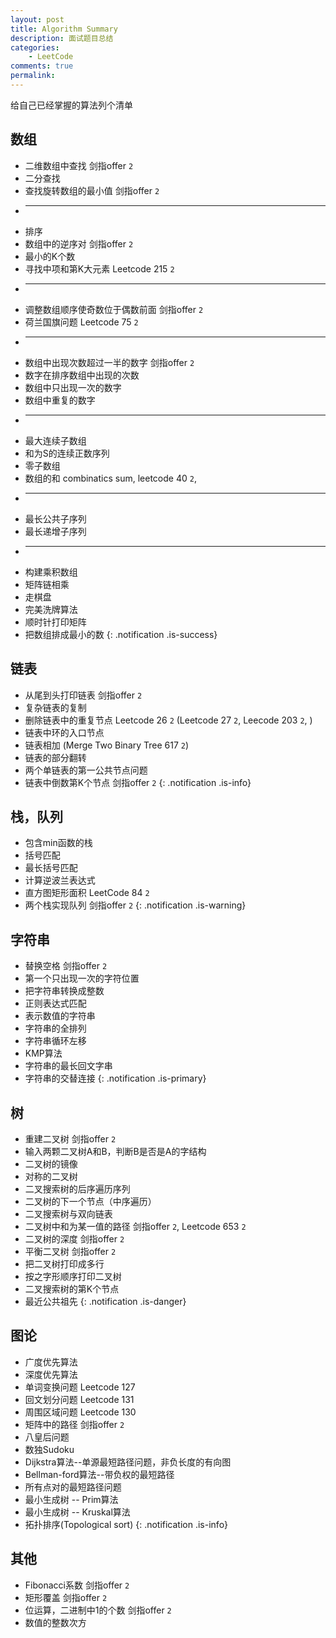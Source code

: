 ```yaml
---
layout: post
title: Algorithm Summary
description: 面试题目总结
categories:
    - LeetCode
comments: true
permalink: 
---
```

给自己已经掌握的算法列个清单

## 数组
  *  二维数组中查找 剑指offer `2`
  *  二分查找
  *  查找旋转数组的最小值 剑指offer `2`
  *  ---
  *  排序
  *  数组中的逆序对  剑指offer `2`
  *  最小的K个数
  *  寻找中项和第K大元素 Leetcode 215 `2`
  *	 ---
  *  调整数组顺序使奇数位于偶数前面  剑指offer `2`
  *  荷兰国旗问题 Leetcode 75 `2`
  *  ---
  *  数组中出现次数超过一半的数字  剑指offer `2`
  *  数字在排序数组中出现的次数
  *  数组中只出现一次的数字
  *  数组中重复的数字
  *  ---
  *  最大连续子数组
  *  和为S的连续正数序列
  *  零子数组
  *  数组的和 combinatics sum, leetcode 40 `2`,
  *  ---
  *  最长公共子序列
  *  最长递增子序列
  *  ---
  *  构建乘积数组
  *  矩阵链相乘
  *  走棋盘
  *  完美洗牌算法
  *  顺时针打印矩阵
  *  把数组排成最小的数
{: .notification .is-success}

## 链表
  *  从尾到头打印链表 剑指offer `2`
  *  复杂链表的复制
  *  删除链表中的重复节点  Leetcode 26 `2` (Leetcode 27 `2`, Leecode 203 `2`, )
  *  链表中环的入口节点
  *  链表相加  (Merge Two Binary Tree 617 `2`)
  *  链表的部分翻转
  *  两个单链表的第一公共节点问题
  *  链表中倒数第K个节点 剑指offer `2`
{: .notification .is-info}

## 栈，队列
  *  包含min函数的栈
  *  括号匹配
  *  最长括号匹配
  *  计算逆波兰表达式
  *  直方图矩形面积 LeetCode 84 `2`
  *  两个栈实现队列 剑指offer `2`
{: .notification .is-warning}

## 字符串
  *  替换空格 剑指offer `2`
  *  第一个只出现一次的字符位置
  *  把字符串转换成整数
  *  正则表达式匹配
  *  表示数值的字符串
  *  字符串的全排列
  *  字符串循环左移
  *  KMP算法
  *  字符串的最长回文字串
  *  字符串的交替连接
{: .notification .is-primary}

## 树
  *  重建二叉树 剑指offer `2`
  *  输入两颗二叉树A和B，判断B是否是A的字结构
  *  二叉树的镜像
  *  对称的二叉树
  *  二叉搜索树的后序遍历序列
  *  二叉树的下一个节点（中序遍历）
  *  二叉搜索树与双向链表
  *  二叉树中和为某一值的路径 剑指offer `2`, Leetcode 653 `2`
  *  二叉树的深度 剑指offer `2`
  *  平衡二叉树 剑指offer `2`
  *  把二叉树打印成多行
  *  按之字形顺序打印二叉树
  *  二叉搜索树的第K个节点
  *  最近公共祖先
{: .notification .is-danger}

## 图论
  *  广度优先算法
  *  深度优先算法
  *  单词变换问题 Leetcode 127
  *  回文划分问题 Leetcode 131
  *  周围区域问题 Leetcode 130
  *  矩阵中的路径 剑指offer `2`
  *  八皇后问题
  *  数独Sudoku
  *  Dijkstra算法--单源最短路径问题，非负长度的有向图
  *  Bellman-ford算法--带负权的最短路径
  *  所有点对的最短路径问题
  *  最小生成树 -- Prim算法
  *  最小生成树 -- Kruskal算法
  *  拓扑排序(Topological sort)
{: .notification .is-info}

## 其他
  *  Fibonacci系数 剑指offer `2`
  *  矩形覆盖 剑指offer `2`
  *  位运算，二进制中1的个数 剑指offer `2`
  *  数值的整数次方